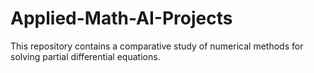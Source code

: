 # Applied-Math-AI-Projects
This repository contains a comparative study of numerical methods for solving partial differential equations.
